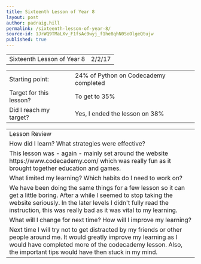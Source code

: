 ```yaml
---
title: Sixteenth Lesson of Year 8
layout: post
author: padraig.hill
permalink: /sixteenth-lesson-of-year-8/
source-id: 1JrWQ9TMaLXv_F1fsAc9wyj_f1he8qhN0SoOlgeQtujw
published: true
---
```

<table>
  <tr>
    <td>Sixteenth Lesson of Year 8</td>
    <td>2/2/17</td>
  </tr>
</table>


<table>
  <tr>
    <td>Starting point:</td>
    <td>24% of Python on Codecademy completed</td>
  </tr>
  <tr>
    <td>Target for this lesson?</td>
    <td>To get to 35% </td>
  </tr>
  <tr>
    <td>Did I reach my target? </td>
    <td>Yes, I ended the lesson on 38%</td>
  </tr>
</table>


<table>
  <tr>
    <td>Lesson Review</td>
  </tr>
  <tr>
    <td>How did I learn? What strategies were effective? </td>
  </tr>
  <tr>
    <td>This lesson was - again - mainly set around the website https://www.codecademy.com/ which was really fun as it brought together education and games. </td>
  </tr>
  <tr>
    <td>What limited my learning? Which habits do I need to work on? </td>
  </tr>
  <tr>
    <td>We have been doing the same things for a few lesson so it can get a little boring. After a while I seemed to stop taking the website seriously. In the later levels I didn't fully read the instruction, this was really bad as it was vital to my learning.</td>
  </tr>
  <tr>
    <td>What will I change for next time? How will I improve my learning?</td>
  </tr>
  <tr>
    <td>Next time I will try not to get distracted by my friends or other people around me. It would greatly improve my learning as I would have completed more of the codecademy lesson. Also, the important tips would have then stuck in my mind.</td>
  </tr>
</table>



